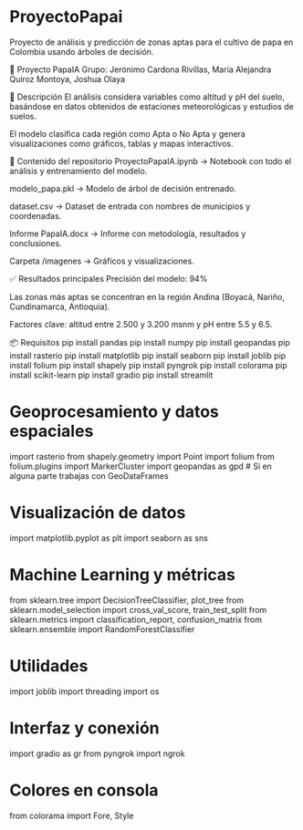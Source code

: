 # ProyectoPapai
Proyecto de análisis y predicción de zonas aptas para el cultivo de papa en Colombia usando árboles de decisión.

🌱 Proyecto PapaIA
Grupo: Jerónimo Cardona Rivillas, María Alejandra Quiroz Montoya, Joshua Olaya

📌 Descripción
El análisis considera variables como altitud y pH del suelo, basándose en datos obtenidos de estaciones meteorológicas y estudios de suelos.

El modelo clasifica cada región como Apta o No Apta y genera visualizaciones como gráficos, tablas y mapas interactivos.

📂 Contenido del repositorio
ProyectoPapaIA.ipynb → Notebook con todo el análisis y entrenamiento del modelo.

modelo_papa.pkl → Modelo de árbol de decisión entrenado.

dataset.csv → Dataset de entrada con nombres de municipios y coordenadas.

Informe PapaIA.docx → Informe con metodología, resultados y conclusiones.

Carpeta /imagenes → Gráficos y visualizaciones.

✅ Resultados principales
Precisión del modelo: 94%

Las zonas más aptas se concentran en la región Andina (Boyacá, Nariño, Cundinamarca, Antioquia).

Factores clave: altitud entre 2.500 y 3.200 msnm y pH entre 5.5 y 6.5.

📦 Requisitos
pip install pandas
pip install numpy
pip install geopandas
pip install rasterio
pip install matplotlib
pip install seaborn
pip install joblib
pip install folium
pip install shapely
pip install pyngrok
pip install colorama
pip install scikit-learn
pip install gradio
pip install streamlit

# Geoprocesamiento y datos espaciales
import rasterio
from shapely.geometry import Point
import folium
from folium.plugins import MarkerCluster
import geopandas as gpd  # Si en alguna parte trabajas con GeoDataFrames

# Visualización de datos
import matplotlib.pyplot as plt
import seaborn as sns

# Machine Learning y métricas
from sklearn.tree import DecisionTreeClassifier, plot_tree
from sklearn.model_selection import cross_val_score, train_test_split
from sklearn.metrics import classification_report, confusion_matrix
from sklearn.ensemble import RandomForestClassifier

# Utilidades
import joblib
import threading
import os

# Interfaz y conexión
import gradio as gr
from pyngrok import ngrok

# Colores en consola
from colorama import Fore, Style

